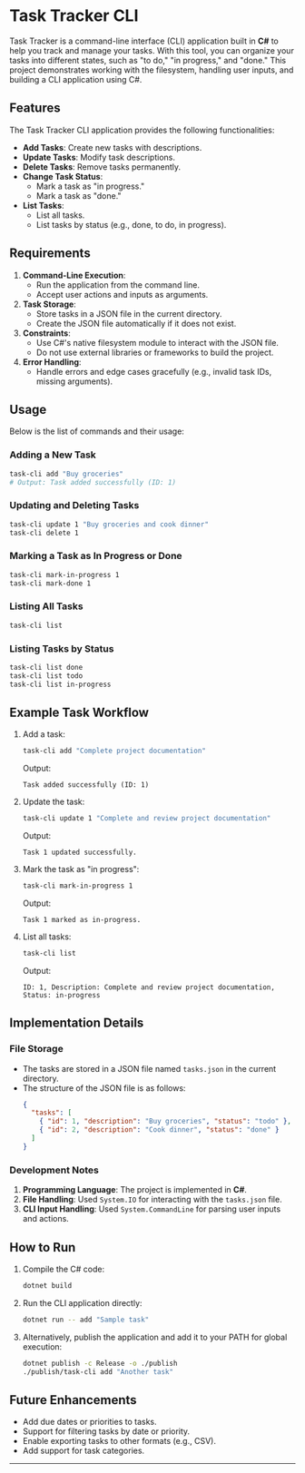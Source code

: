 # Task Tracker CLI

Task Tracker is a command-line interface (CLI) application built in **C#** to help you track and manage your tasks. With this tool, you can organize your tasks into different states, such as "to do," "in progress," and "done." This project demonstrates working with the filesystem, handling user inputs, and building a CLI application using C#.

## Features
The Task Tracker CLI application provides the following functionalities:

- **Add Tasks**: Create new tasks with descriptions.
- **Update Tasks**: Modify task descriptions.
- **Delete Tasks**: Remove tasks permanently.
- **Change Task Status**:
  - Mark a task as "in progress."
  - Mark a task as "done."
- **List Tasks**:
  - List all tasks.
  - List tasks by status (e.g., done, to do, in progress).

## Requirements

1. **Command-Line Execution**:
   - Run the application from the command line.
   - Accept user actions and inputs as arguments.
2. **Task Storage**:
   - Store tasks in a JSON file in the current directory.
   - Create the JSON file automatically if it does not exist.
3. **Constraints**:
   - Use C#'s native filesystem module to interact with the JSON file.
   - Do not use external libraries or frameworks to build the project.
4. **Error Handling**:
   - Handle errors and edge cases gracefully (e.g., invalid task IDs, missing arguments).

## Usage
Below is the list of commands and their usage:

### Adding a New Task
```bash
task-cli add "Buy groceries"
# Output: Task added successfully (ID: 1)
```

### Updating and Deleting Tasks
```bash
task-cli update 1 "Buy groceries and cook dinner"
task-cli delete 1
```

### Marking a Task as In Progress or Done
```bash
task-cli mark-in-progress 1
task-cli mark-done 1
```

### Listing All Tasks
```bash
task-cli list
```

### Listing Tasks by Status
```bash
task-cli list done
task-cli list todo
task-cli list in-progress
```

## Example Task Workflow
1. Add a task:
   ```bash
   task-cli add "Complete project documentation"
   ```
   Output:
   ```
   Task added successfully (ID: 1)
   ```
2. Update the task:
   ```bash
   task-cli update 1 "Complete and review project documentation"
   ```
   Output:
   ```
   Task 1 updated successfully.
   ```
3. Mark the task as "in progress":
   ```bash
   task-cli mark-in-progress 1
   ```
   Output:
   ```
   Task 1 marked as in-progress.
   ```
4. List all tasks:
   ```bash
   task-cli list
   ```
   Output:
   ```
   ID: 1, Description: Complete and review project documentation, Status: in-progress
   ```

## Implementation Details

### File Storage
- The tasks are stored in a JSON file named `tasks.json` in the current directory.
- The structure of the JSON file is as follows:
  ```json
  {
    "tasks": [
      { "id": 1, "description": "Buy groceries", "status": "todo" },
      { "id": 2, "description": "Cook dinner", "status": "done" }
    ]
  }
  ```

### Development Notes
1. **Programming Language**: The project is implemented in **C#**.
2. **File Handling**: Used `System.IO` for interacting with the `tasks.json` file.
3. **CLI Input Handling**: Used `System.CommandLine` for parsing user inputs and actions.

## How to Run
1. Compile the C# code:
   ```bash
   dotnet build
   ```
2. Run the CLI application directly:
   ```bash
   dotnet run -- add "Sample task"
   ```
3. Alternatively, publish the application and add it to your PATH for global execution:
   ```bash
   dotnet publish -c Release -o ./publish
   ./publish/task-cli add "Another task"
   ```

## Future Enhancements
- Add due dates or priorities to tasks.
- Support for filtering tasks by date or priority.
- Enable exporting tasks to other formats (e.g., CSV).
- Add support for task categories.

---

